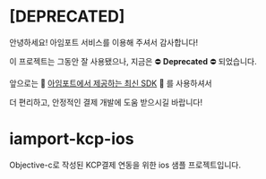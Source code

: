 # [DEPRECATED]

안녕하세요! 아임포트 서비스를 이용해 주셔서 감사합니다!

이 프로젝트는 그동안 잘 사용됐으나, 지금은 ⛔ **Deprecated** ⛔  되었습니다.

앞으로는 🌱 [아임포트에서 제공하는 최신 SDK][123] 🌱 를 사용하셔서 

더 편리하고, 안정적인 결제 개발에 도움 받으시길 바랍니다!

[123]: https://github.com/iamport/iamport-ios


# iamport-kcp-ios
Objective-c로 작성된 KCP결제 연동을 위한 ios 샘플 프로젝트입니다. 
